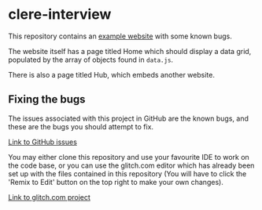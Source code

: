 # clere-interview
This repository contains an
[example website](https://clere-interview.glitch.me/index.html) with some known
bugs.

The website itself has a page titled Home which should display a data grid,
populated by the array of objects found in `data.js`.

There is also a page titled Hub, which embeds another website.

## Fixing the bugs
The issues associated with this project in GitHub are the known bugs, and these
are the bugs you should attempt to fix.

[Link to GitHub issues](https://github.com/deltabrot/clere-interview/issues)

You may either clone this repository and use your favourite IDE to work on the
code base, or you can use the glitch.com editor which has already been
set up with the files contained in this repository (You will have to click
the 'Remix to Edit' button on the top right to make your own changes).

[Link to glitch.com project](https://glitch.com/edit/#!/clere-interview?path=index.html)
